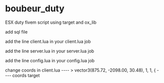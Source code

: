 # boubeur_duty

ESX duty fivem script using target and ox_lib 

add sql file

add the line client.lua in your client.lua job

add the line server.lua in your server.lua job

add the line config.lua in your config.lua job

change coords in client.lua ---- > vector3(875.72, -2098.00, 30.48), 1, 1, {  ---- coords target
